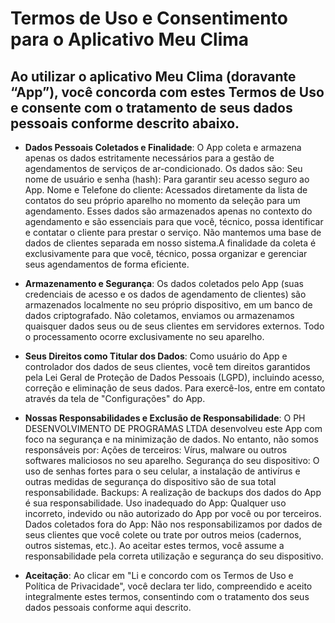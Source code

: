 # Termos de Uso e Consentimento para o Aplicativo Meu Clima

## Ao utilizar o aplicativo Meu Clima (doravante “App”), você concorda com estes Termos de Uso e consente com o tratamento de seus dados pessoais conforme descrito abaixo.

* **Dados Pessoais Coletados e Finalidade**:
    O App coleta e armazena apenas os dados estritamente necessários para a gestão de agendamentos de serviços de ar-condicionado. Os dados são: Seu nome de usuário e senha (hash): Para garantir seu acesso seguro ao App. Nome e Telefone do cliente: Acessados diretamente da lista de contatos do seu próprio aparelho no momento da seleção para um agendamento. Esses dados são armazenados apenas no contexto do agendamento e são essenciais para que você, técnico, possa identificar e contatar o cliente para prestar o serviço. Não mantemos uma base de dados de clientes separada em nosso sistema.A finalidade da coleta é exclusivamente para que você, técnico, possa organizar e gerenciar seus agendamentos de forma eficiente.

* **Armazenamento e Segurança**:
    Os dados coletados pelo App (suas credenciais de acesso e os dados de agendamento de clientes) são armazenados localmente no seu próprio dispositivo, em um banco de dados criptografado. Não coletamos, enviamos ou armazenamos quaisquer dados seus ou de seus clientes em servidores externos. Todo o processamento ocorre exclusivamente no seu aparelho.

* **Seus Direitos como Titular dos Dados**:
    Como usuário do App e controlador dos dados de seus clientes, você tem direitos garantidos pela Lei Geral de Proteção de Dados Pessoais (LGPD), incluindo acesso, correção e eliminação de seus dados. Para exercê-los, entre em contato através da tela de "Configurações" do App.

* **Nossas Responsabilidades e Exclusão de Responsabilidade**:
    O PH DESENVOLVIMENTO DE PROGRAMAS LTDA desenvolveu este App com foco na segurança e na minimização de dados. No entanto, não somos responsáveis por: Ações de terceiros: Vírus, malware ou outros softwares maliciosos no seu aparelho. Segurança do seu dispositivo: O uso de senhas fortes para o seu celular, a instalação de antivírus e outras medidas de segurança do dispositivo são de sua total responsabilidade. Backups: A realização de backups dos dados do App é sua responsabilidade. Uso inadequado do App: Qualquer uso incorreto, indevido ou não autorizado do App por você ou por terceiros. Dados coletados fora do App: Não nos responsabilizamos por dados de seus clientes que você colete ou trate por outros meios (cadernos, outros sistemas, etc.). Ao aceitar estes termos, você assume a responsabilidade pela correta utilização e segurança do seu dispositivo.

* **Aceitação**:
    Ao clicar em "Li e concordo com os Termos de Uso e Política de Privacidade", você declara ter lido, compreendido e aceito integralmente estes termos, consentindo com o tratamento dos seus dados pessoais conforme aqui descrito.